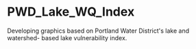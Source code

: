 # PWD_Lake_WQ_Index
Developing graphics based on Portland Water District's lake and watershed- based lake vulnerability index.
